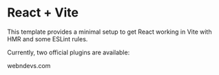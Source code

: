 # React + Vite

This template provides a minimal setup to get React working in Vite with HMR and some ESLint rules.

Currently, two official plugins are available:

webndevs.com

